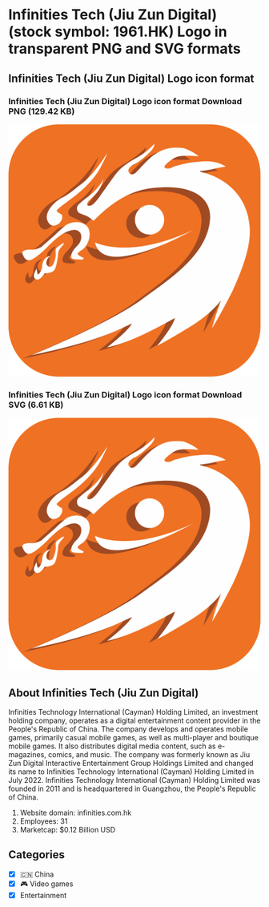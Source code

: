# Infinities Tech (Jiu Zun Digital) (stock symbol: 1961.HK) Logo in transparent PNG and SVG formats

## Infinities Tech (Jiu Zun Digital) Logo icon format

### Infinities Tech (Jiu Zun Digital) Logo icon format Download PNG (129.42 KB)

![Infinities Tech (Jiu Zun Digital) Logo icon format Download PNG (129.42 KB)](/img/orig/1961.HK-3d48d0c1.png)

### Infinities Tech (Jiu Zun Digital) Logo icon format Download SVG (6.61 KB)

![Infinities Tech (Jiu Zun Digital) Logo icon format Download SVG (6.61 KB)](/img/orig/1961.HK-89fcad71.svg)

## About Infinities Tech (Jiu Zun Digital)

Infinities Technology International (Cayman) Holding Limited, an investment holding company, operates as a digital entertainment content provider in the People's Republic of China. The company develops and operates mobile games, primarily casual mobile games, as well as multi-player and boutique mobile games. It also distributes digital media content, such as e-magazines, comics, and music. The company was formerly known as Jiu Zun Digital Interactive Entertainment Group Holdings Limited and changed its name to Infinities Technology International (Cayman) Holding Limited in July 2022. Infinities Technology International (Cayman) Holding Limited was founded in 2011 and is headquartered in Guangzhou, the People's Republic of China.

1. Website domain: infinities.com.hk
2. Employees: 31
3. Marketcap: $0.12 Billion USD


## Categories
- [x] 🇨🇳 China
- [x] 🎮 Video games
- [x] Entertainment
